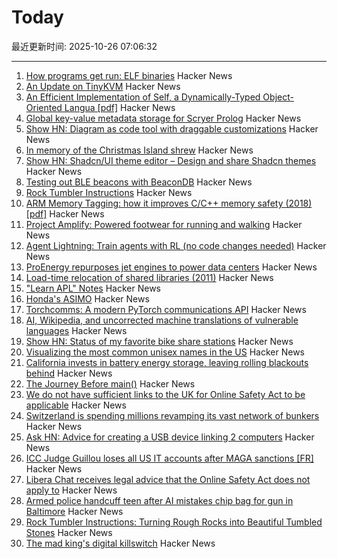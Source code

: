 # Today

最近更新时间: 2025-10-26 07:06:32

--- 
1. [How programs get run: ELF binaries](https://lwn.net/Articles/631631/) Hacker News
2. [An Update on TinyKVM](https://fwsgonzo.medium.com/an-update-on-tinykvm-7a38518e57e9) Hacker News
3. [An Efficient Implementation of Self, a Dynamically-Typed Object-Oriented Langua [pdf]](https://courses.cs.washington.edu/courses/cse501/15sp/papers/chambers.pdf) Hacker News
4. [Global key-value metadata storage for Scryer Prolog](https://github.com/jjtolton/environment.pl) Hacker News
5. [Show HN: Diagram as code tool with draggable customizations](https://github.com/RohanAdwankar/oxdraw) Hacker News
6. [In memory of the Christmas Island shrew](https://news.mongabay.com/2025/10/in-memory-of-the-christmas-island-shrew/) Hacker News
7. [Show HN: Shadcn/UI theme editor – Design and share Shadcn themes](https://shadcnthemer.com) Hacker News
8. [Testing out BLE beacons with BeaconDB](https://blog.matthewbrunelle.com/testing-out-ble-beacons-with-beacondb/) Hacker News
9. [Rock Tumbler Instructions](https://rocktumbler.com/tips/rock-tumbler-instructions/) Hacker News
10. [ARM Memory Tagging: how it improves C/C++ memory safety (2018) [pdf]](https://llvm.org/devmtg/2018-10/slides/Serebryany-Stepanov-Tsyrklevich-Memory-Tagging-Slides-LLVM-2018.pdf) Hacker News
11. [Project Amplify: Powered footwear for running and walking](https://about.nike.com/en/newsroom/releases/nike-project-amplify-official-images) Hacker News
12. [Agent Lightning: Train agents with RL (no code changes needed)](https://github.com/microsoft/agent-lightning) Hacker News
13. [ProEnergy repurposes jet engines to power data centers](https://www.datacenterdynamics.com/en/news/proenergy-offers-repurposed-jet-engines-to-data-cent/) Hacker News
14. [Load-time relocation of shared libraries (2011)](https://eli.thegreenplace.net/2011/08/25/load-time-relocation-of-shared-libraries/) Hacker News
15. ["Learn APL" Notes](https://luksamuk.codes/pages/learn-apl.html) Hacker News
16. [Honda's ASIMO](https://www.robotsgottalents.com/post/asimo) Hacker News
17. [Torchcomms: A modern PyTorch communications API](https://pytorch.org/blog/torchcomms/) Hacker News
18. [AI, Wikipedia, and uncorrected machine translations of vulnerable languages](https://www.technologyreview.com/2025/09/25/1124005/ai-wikipedia-vulnerable-languages-doom-spiral/) Hacker News
19. [Show HN: Status of my favorite bike share stations](https://blog.alexboden.ca/toronto-bike-share-status/) Hacker News
20. [Visualizing the most common unisex names in the US](https://nameplay.org/blog/common-unisex-names-by-gender-ratio) Hacker News
21. [California invests in battery energy storage, leaving rolling blackouts behind](https://www.latimes.com/environment/story/2025-10-17/california-made-it-through-another-summer-without-a-flex-alert) Hacker News
22. [The Journey Before main()](https://amit.prasad.me/blog/before-main) Hacker News
23. [We do not have sufficient links to the UK for Online Safety Act to be applicable](https://libera.chat/news/advised) Hacker News
24. [Switzerland is spending millions revamping its vast network of bunkers](https://www.washingtonpost.com/world/2025/10/25/switzerland-nuclear-bunkers-overhaul/) Hacker News
25. [Ask HN: Advice for creating a USB device linking 2 computers](https://news.ycombinator.com/item?id=45706169) Hacker News
26. [ICC Judge Guillou loses all US IT accounts after MAGA sanctions [FR]](https://www.franceinfo.fr/replay-radio/nouveau-monde/quand-les-sanctions-internationales-emises-par-washington-imposent-une-vie-deconnectee-a-un-magistrat-francais_7545724.html) Hacker News
27. [Libera Chat receives legal advice that the Online Safety Act does not apply to](https://libera.chat/news/advised) Hacker News
28. [Armed police handcuff teen after AI mistakes chip bag for gun in Baltimore](https://www.bbc.com/news/articles/cgjdlx92lylo) Hacker News
29. [Rock Tumbler Instructions: Turning Rough Rocks into Beautiful Tumbled Stones](https://rocktumbler.com/tips/rock-tumbler-instructions/) Hacker News
30. [The mad king's digital killswitch](https://pluralistic.net/2025/10/20/post-american-internet/#huawei-with-american-characteristics) Hacker News
